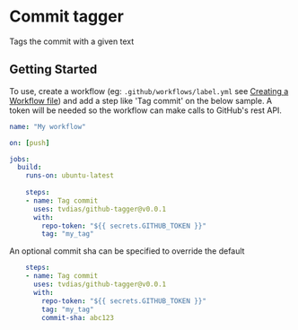 # Commit tagger

Tags the commit with a given text

## Getting Started
To use, create a workflow (eg: `.github/workflows/label.yml` see [Creating a Workflow file](https://help.github.com/en/articles/configuring-a-workflow#creating-a-workflow-file)) and add a step like 'Tag commit' on the below sample. A token will be needed so the workflow can make calls to GitHub's rest API.

```yaml
name: "My workflow"

on: [push]

jobs:
  build:
    runs-on: ubuntu-latest
    
    steps:
    - name: Tag commit
      uses: tvdias/github-tagger@v0.0.1
      with:
        repo-token: "${{ secrets.GITHUB_TOKEN }}"
        tag: "my_tag"
```

An optional commit sha can be specified to override the default

```yaml
    steps:
    - name: Tag commit
      uses: tvdias/github-tagger@v0.0.1
      with:
        repo-token: "${{ secrets.GITHUB_TOKEN }}"
        tag: "my_tag"
        commit-sha: abc123
```
